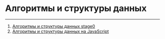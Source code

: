 # Алгоритмы и структуры данных
***
1. [Алгоритмы и структуры данных stage0](https://github.com/rolling-scopes-school/tasks/blob/master/tasks/materials/algorithms.md)
2. [Алгоритмы и структуры данных на JavaScript](https://github.com/trekhleb/javascript-algorithms/blob/master/README.ru-RU.md)